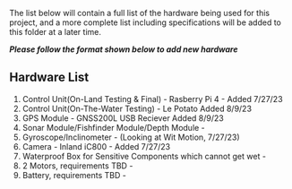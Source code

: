 The list below will contain a full list of the hardware being used for this project, and a more complete list including specifications will be added to this folder at a later time. 

***Please follow the format shown below to add new hardware***

Hardware List 
-------------------------------
1. Control Unit(On-Land Testing & Final) - Rasberry Pi 4 - Added 7/27/23
2. Control Unit(On-The-Water Testing) - Le Potato Added 8/9/23
3. GPS Module - GNSS200L USB Reciever Added 8/9/23
4. Sonar Module/Fishfinder Module/Depth Module - 
5. Gyroscope/Inclinometer - (Looking at Wit Motion, 7/27/23)
6. Camera - Inland iC800 - Added 7/27/23
7. Waterproof Box for Sensitive Components which cannot get wet -
8. 2 Motors, requirements TBD -
9. Battery, requirements TBD -